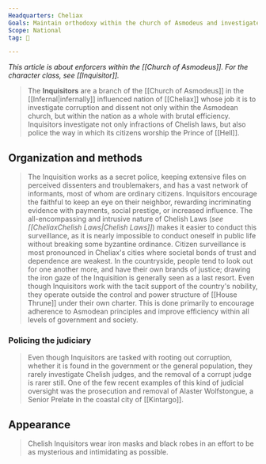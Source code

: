 ```yaml
---
Headquarters: Cheliax
Goals: Maintain orthodoxy within the church of Asmodeus and investigate and punish infractions of Chelish law
Scope: National
tag: 👥

---
```


*This article is about enforcers within the [[Church of Asmodeus]]. For the character class, see [[Inquisitor]].*
> The **Inquisitors** are a branch of the [[Church of Asmodeus]] in the [[Infernal|infernally]] influenced nation of [[Cheliax]] whose job it is to investigate corruption and dissent not only within the Asmodean church, but within the nation as a whole with brutal efficiency. Inquisitors investigate not only infractions of Chelish laws, but also police the way in which its citizens worship the Prince of [[Hell]].



## Organization and methods

> The Inquisition works as a secret police, keeping extensive files on perceived dissenters and troublemakers, and has a vast network of informants, most of whom are ordinary citizens. Inquisitors encourage the faithful to keep an eye on their neighbor, rewarding incriminating evidence with payments, social prestige, or increased influence. The all-encompassing and intrusive nature of Chelish Laws (*see [[CheliaxChelish Laws|Chelish Laws]]*) makes it easier to conduct this surveillance, as it is nearly impossible to conduct oneself in public life without breaking some byzantine ordinance. Citizen surveillance is most pronounced in Cheliax's cities where societal bonds of trust and dependence are weakest. In the countryside, people tend to look out for one another more, and have their own brands of justice; drawing the iron gaze of the Inquisition is generally seen as a last resort.
> Even though Inquisitors work with the tacit support of the country's nobility, they operate outside the control and power structure of [[House Thrune]] under their own charter. This is done primarily to encourage adherence to Asmodean principles and improve efficiency within all levels of government and society.


### Policing the judiciary

> Even though Inquisitors are tasked with rooting out corruption, whether it is found in the government or the general population, they rarely investigate Chelish judges, and the removal of a corrupt judge is rarer still. One of the few recent examples of this kind of judicial oversight was the prosecution and removal of Alaster Wolfstongue, a Senior Prelate in the coastal city of [[Kintargo]].


## Appearance

> Chelish Inquisitors wear iron masks and black robes in an effort to be as mysterious and intimidating as possible.







